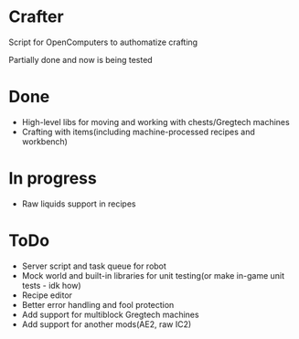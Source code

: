 # Crafter
Script for OpenComputers to authomatize crafting

Partially done and now is being tested
# Done
* High-level libs for moving and working with chests/Gregtech machines
* Crafting with items(including machine-processed recipes and workbench)
# In progress
* Raw liquids support in recipes
# ToDo
* Server script and task queue for robot
* Mock world and built-in libraries for unit testing(or make in-game unit tests - idk how)   
* Recipe editor
* Better error handling and fool protection
* Add support for multiblock Gregtech machines
* Add support for another mods(AE2, raw IC2)
